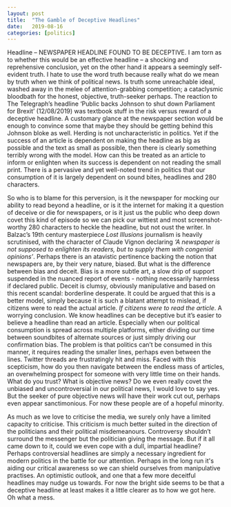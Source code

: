 ```yaml
---
layout: post
title:  "The Gamble of Deceptive Headlines"
date:   2019-08-16
categories: [politics]
---
```



Headline – NEWSPAPER HEADLINE FOUND TO BE DECEPTIVE. I am torn as to whether this would be an effective headline – a shocking and reprehensive conclusion, yet on the other hand it appears a seemingly self-evident truth. I hate to use the word truth because really what do we mean by truth when we think of political news. Is truth some unreachable ideal, washed away in the melee of attention-grabbing competition; a cataclysmic bloodbath for the honest, objective, truth-seeker perhaps. The reaction to The Telegraph’s headline ‘Public backs Johnson to shut down Parliament for Brexit’ (12/08/2019) was textbook stuff in the risk versus reward of a deceptive headline. A customary glance at the newspaper section would be enough to convince some that maybe they should be getting behind this Johnson bloke as well. Herding is not uncharacteristic in politics. Yet if the success of an article is dependent on making the headline as big as possible and the text as small as possible, then there is clearly something terribly wrong with the model. How can this be treated as an article to inform or enlighten when its success is dependent on not reading the small print. There is a pervasive and yet well-noted trend in politics that our consumption of it is largely dependent on sound bites, headlines and 280 characters.

So who is to blame for this perversion, is it the newspaper for mocking our ability to read beyond a headline, or is it the internet for making it a question of deceive or die for newspapers, or is it just us the public who deep down covet this kind of episode so we can pick our wittiest and most screenshot-worthy 280 characters to heckle the headline, but not oust the writer. In Balzac’s 19th century masterpiece *Lost Illusions* journalism is heavily scrutinised, with the character of Claude Vignon declaring *‘A newspaper is not supposed to enlighten its readers, but to supply them with congenial opinions’*. Perhaps there is an atavistic pertinence backing the notion that newspapers are, by their very nature, biased. But what is the difference between bias and deceit. Bias is a more subtle art, a slow drip of support suspended in the nuanced report of events - nothing necessarily harmless if declared public. Deceit is clumsy, obviously manipulative and based on this recent scandal: borderline desperate. It could be argued that this is a better model, simply because it is such a blatant attempt to mislead, if citizens were to read the actual article. *If citizens were to read the article*. A worrying conclusion. We know headlines can be deceptive but it’s easier to believe a headline than read an article. Especially when our political consumption is spread across multiple platforms, either dividing our time between soundbites of alternate sources or just simply driving our confirmation bias. The problem is that politics can’t be consumed in this manner, it requires reading the smaller lines, perhaps even between the lines. Twitter threads are frustratingly hit and miss. Faced with this scepticism, how do you then navigate between the endless mass of articles, an overwhelming prospect for someone with very little time on their hands. What do you trust? What is objective news? Do we even really covet the unbiased and uncontroversial in our political news, I would love to say yes. But the seeker of pure objective news will have their work cut out, perhaps even appear sanctimonious. For now these people are of a hopeful minority.

As much as we love to criticise the media, we surely only have a limited capacity to criticise. This criticism is much better suited in the direction of the politicians and their political misdemeanours. Controversy shouldn’t surround the messenger but the politician giving the message. But if it all came down to it, could we even cope with a dull, impartial headline? Perhaps controversial headlines are simply a necessary ingredient for modern politics in the battle for our attention. Perhaps in the long run it's aiding our critical awareness so we can shield ourselves from manipulative practises. An optimistic outlook, and one that a few more deceitful headlines may nudge us towards. For now the bright side seems to be that a deceptive headline at least makes it a little clearer as to how we got here. Oh what a mess.

